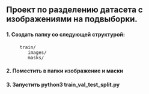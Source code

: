 ## Проект по разделению датасета с изображениями на подвыборки.

#### 1. Создать папку со следующей структурой:

         train/
            images/
            masks/
   
#### 2. Поместить в папки изображение и маски

#### 3. Запустить python3 train_val_test_split.py

